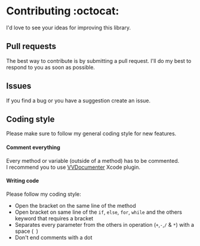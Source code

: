 Contributing :octocat:
======================
I'd love to see your ideas for improving this library.

## Pull requests
The best way to contribute is by submitting a pull request.
I'll do my best to respond to you as soon as possible.

## Issues
If you find a bug or you have a suggestion create an issue.

## Coding style
Please make sure to follow my general coding style for new features.

#### Comment everything
Every method or variable (outside of a method) has to be commented.<br>
I recommend you to use [VVDocumenter](https://github.com/onevcat/VVDocumenter-Xcode) Xcode plugin.

#### Writing code
Please follow my coding style:
- Open the bracket on the same line of the method
- Open bracket on same line of the `if`, `else`, `for`, `while` and the others keyword that requires a bracket
- Separates every parameter from the others in operation (`+`,`-`,`/` & `*`) with a space (` `)
- Don't end comments with a dot
